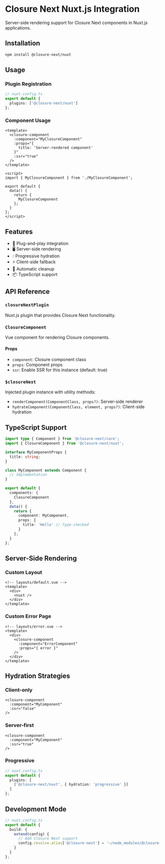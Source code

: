 # Closure Next Nuxt.js Integration

Server-side rendering support for Closure Next components in Nuxt.js applications.

## Installation

```bash
npm install @closure-next/nuxt
```

## Usage

### Plugin Registration

```typescript
// nuxt.config.ts
export default {
  plugins: ['@closure-next/nuxt']
};
```

### Component Usage

```vue
<template>
  <closure-component
    :component="MyClosureComponent"
    :props="{
      title: 'Server-rendered component'
    }"
    :ssr="true"
  />
</template>

<script>
import { MyClosureComponent } from './MyClosureComponent';

export default {
  data() {
    return {
      MyClosureComponent
    };
  }
};
</script>
```

## Features

- 🔌 Plug-and-play integration
- 🖥️ Server-side rendering
- 💧 Progressive hydration
- ⚡️ Client-side fallback
- 🔄 Automatic cleanup
- 📦 TypeScript support

## API Reference

### `closureNextPlugin`

Nuxt.js plugin that provides Closure Next functionality.

### `ClosureComponent`

Vue component for rendering Closure components.

#### Props

- `component`: Closure component class
- `props`: Component props
- `ssr`: Enable SSR for this instance (default: true)

### `$closureNext`

Injected plugin instance with utility methods:

- `renderComponent(ComponentClass, props?)`: Server-side renderer
- `hydrateComponent(ComponentClass, element, props?)`: Client-side hydration

## TypeScript Support

```typescript
import type { Component } from '@closure-next/core';
import { ClosureComponent } from '@closure-next/nuxt';

interface MyComponentProps {
  title: string;
}

class MyComponent extends Component {
  // Implementation
}

export default {
  components: {
    ClosureComponent
  },
  data() {
    return {
      component: MyComponent,
      props: {
        title: 'Hello' // Type-checked
      }
    };
  }
};
```

## Server-Side Rendering

### Custom Layout

```vue
<!-- layouts/default.vue -->
<template>
  <div>
    <nuxt />
  </div>
</template>
```

### Custom Error Page

```vue
<!-- layouts/error.vue -->
<template>
  <div>
    <closure-component
      :component="ErrorComponent"
      :props="{ error }"
    />
  </div>
</template>
```

## Hydration Strategies

### Client-only

```vue
<closure-component
  :component="MyComponent"
  :ssr="false"
/>
```

### Server-first

```vue
<closure-component
  :component="MyComponent"
  :ssr="true"
/>
```

### Progressive

```typescript
// nuxt.config.ts
export default {
  plugins: [
    ['@closure-next/nuxt', { hydration: 'progressive' }]
  ]
};
```

## Development Mode

```typescript
// nuxt.config.ts
export default {
  build: {
    extend(config) {
      // Add Closure Next support
      config.resolve.alias['@closure-next'] = '~/node_modules/@closure-next';
    }
  }
};
```
